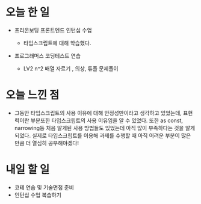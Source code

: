# 오늘 한 일

-   프리온보딩 프론트엔드 인턴십 수업

    -   타입스크립트에 대해 학습했다.

-   프로그래머스 코딩테스트 연습

    -   LV2 n^2 배열 자르기 , 의상, 튜플 문제풀이

# 오늘 느낀 점

-   그동안 타입스크립트의 사용 이유에 대해 안정성만이라고 생각하고 있었는데, 표현력이란 부분또한 타입스크립트의 사용 이유임을 알 수 있었다. 또한 as const, narrowing등 처음 알게된 사용 방법들도 있었는데 아직 많이 부족하다는 것을 알게되었다. 실제로 타입스크립트를 이용해 과제를 수행할 때 아직 어려운 부분이 많은만큼 더 열심히 공부해야겠다!

# 내일 할 일

-   코테 연습 및 기술면접 준비
-   인턴십 수업 복습하기
